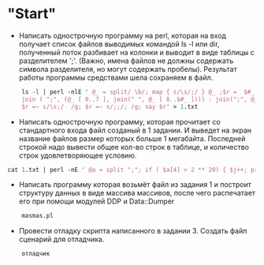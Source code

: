"Start"
=========================
* Написать однострочную программу на perl, которая на вход получает список
	файлов выводимых командой ls -l или dir, полученный поток разбивает на
	колонки и выводит в виде таблицы с разделителем ';'. (Важно, имена файлов
	не должны содержать символа разделителя, но могут содержать пробелы).
	Результат работы программы средствами шела сохраняем в файл.
	
```perl
	ls -l | perl -nlE ' @_ = split/ \b/; map { s/\s/;/ } @_ ;$r =  $#_ > 8 ? 
	join ( ";", (@_ [ 0..7 ], join(" ", @_ [ 8..$#_ ]))) : join(";", @_); 
	$r =~ s/\s;/  /g; $r =~ s/;;/; /g; say $r' > 1.txt	
```
* Написать однострочную программу, которая прочитает со стандартного
входа файл созданый в 1 задании. И выведет на экран название файлов
размер которых больше 1 мегабайта. Последней строкой надо вывести
общее кол-во строк в таблице, и количество строк удовлетворяющее
условию.

```perl
cat 1.txt | perl -nE ' @a = split ";"; if ( $a[4] > 2 ** 20) { $j++; print $a[8] } }{say "$. $j" ' 
```
* Написать программу которая возьмёт файл из задания 1 и построит
структуру данных в виде массива массивов, после чего распечатает его при
помощи модулей DDP и Data::Dumper

```perl
	masmas.pl
```
* Провести отладку скрипта написанного в задании 3. Создать файл сценарий
для отладчика.

```perl
	отладчик
```
